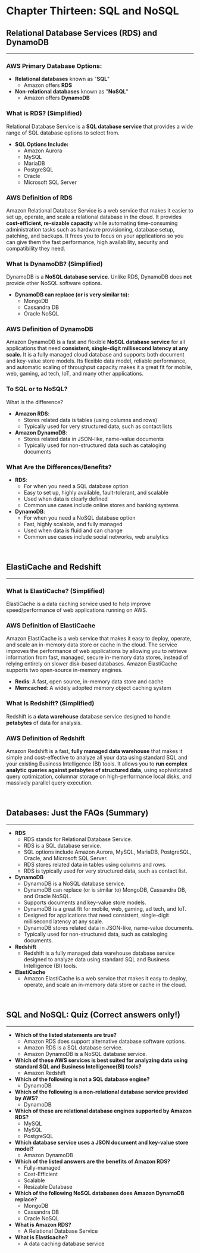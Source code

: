 # Chapter Thirteen: SQL and NoSQL

## Relational Database Services (RDS) and DynamoDB
---

### AWS Primary Database Options:

- **Relational databases** known as "**SQL**"
	- Amazon offers **RDS**
- **Non-relational databases** known as "**NoSQL**"
	- Amazon offers **DynamoDB**


### What is RDS? (Simplified)

Relational Database Service is a **SQL database service** that provides a wide range of SQL database options to select from.
- **SQL Options Include:**
	- Amazon Aurora
	- MySQL
	- MariaDB
	- PostgreSQL
	- Oracle
	- Microsoft SQL Server

### AWS Definition of RDS

Amazon Relational Database Service is a web service that makes it easier to set up, operate, and scale a relational database in the cloud. It provides **cost-efficient, re-sizable capacity** while automating time-consuming administration tasks such as hardware provisioning, database setup, patching,  and backups. It frees you to focus on your applications so you can give them the fast performance, high availability, security and compatibility they need.

### What Is DynamoDB? (Simplified)

DynamoDB is a **NoSQL database service**. Unlike RDS, DynamoDB does **not** provide other NoSQL software options.
- **DynamoDB can replace (or is very similar to):**
	- MongoDB
	- Cassandra DB
	- Oracle NoSQL


### AWS Definition of DynamoDB

Amazon DynamoDB is a fast and flexible **NoSQL database service** for all applications that need **consistent, single-digit millisecond latency at any scale.** It is a fully managed cloud database and supports both document and key-value store models. Its flexible data model, reliable performance, and automatic scaling of throughput capacity makes it a great fit for mobile,  web, gaming, ad tech, IoT, and many other applications.

### To SQL or to NoSQL?

What is the difference?

- **Amazon RDS**:
	- Stores related data is tables (using columns and rows)
	- Typically used for very structured data, such as contact lists
- **Amazon DynamoDB**:
	- Stores related data in JSON-like, name-value documents
	- Typically used for non-structured data such as cataloging documents


### What Are the Differences/Benefits?

- **RDS**:
	- For when you need a SQL database option
	- Easy to set up, highly available, fault-tolerant, and scalable
	- Used when data is clearly defined
	- Common use cases include online stores and banking systems
- **DynamoDB**:
	- For when you need a NoSQL database option
	- Fast,  highly scalable, and fully managed
	- Used when data is fluid and can change
	- Common use cases include social networks, web analytics

<br>

## ElastiCache and Redshift
---

### What Is ElastiCache? (Simplified)

ElastiCache is a data caching service used to help improve speed/performance of web applications running on AWS.


### AWS Definition of ElastiCache

Amazon ElastiCache is a web service that makes it easy to deploy, operate, and scale an in-memory data store or cache in the cloud. The service improves the performance of web applications by allowing you to retrieve information from fast, managed, secure in-memory data stores, instead of relying entirely on slower disk-based databases. Amazon ElastiCache supports two open-source in-memory engines.
- **Redis**: A fast, open source, in-memory data store and cache
- **Memcached**: A widely adopted memory object caching system

### What Is Redshift? (Simplified)

Redshift is a **data warehouse** database service designed to handle **petabytes** of data for analysis.

### AWS Definition of Redshift

Amazon Redshift is a fast, **fully managed data warehouse** that makes it simple and cost-effective to analyze all your data using standard SQL and your existing Business Intelligence (BI) tools. It allows you to **run complex analytic queries against petabytes of structured data**, using sophisticated query optimization, columnar storage on high-performance local disks, and massively parallel query execution.

<br>

## Databases: Just the FAQs (Summary)
---

- **RDS**
	- RDS stands for Relational Database Service.
	- RDS is a SQL database service.
	- SQL options include Amazon Aurora, MySQL, MariaDB, PostgreSQL, Oracle, and Microsoft SQL Server.
	- RDS stores related data in tables using columns and rows.
	- RDS is typically used for very structured data, such as contact list.
- **DynamoDB**
	- DynamoDB is a NoSQL database service.
	- DynamoDB can replace (or is similar to) MongoDB,  Cassandra DB, and Oracle NoSQL.
	- Supports documents and key-value store models.
	- DynamoDB is a great fit for mobile, web, gaming, ad tech, and IoT.
	- Designed for applications that need consistent, single-digit millisecond latency at any scale.
	- DynamoDB stores related data in JSON-like, name-value documents.
	- Typically used for non-structured data, such as cataloging documents.
- **Redshift**
	- Redshift is a fully managed data warehouse database service designed to analyze data using standard SQL and Business Intelligence (BI) tools.
- **ElastiCache**
	- Amazon ElastiCache is a web service that makes it easy to deploy, operate, and scale an in-memory data store or cache in the cloud.

<br>

## SQL and NoSQL: Quiz (Correct answers only!)
---

- **Which of the listed statements are true?**
	- Amazon RDS does support alternative database software options.
	- Amazon RDS is a SQL database service.
	- Amazon DynamoDB is a NoSQL database service.
- **Which of these AWS services is best suited for analyzing data using standard SQL and Business Intelligence(BI) tools?**
	- Amazon Redshift
- **Which of the following is not a SQL database engine?**
	- DynamoDB
- **Which of the following is a non-relational database service provided by AWS?**
	- DynamoDB
- **Which of these are relational database engines supported by Amazon RDS?**
	- MySQL
	- MySQL
	- PostgreSQL
- **Which database service uses a JSON document and key-value store model?**
	- Amazon DynamoDB
- **Which of the listed answers are the benefits of Amazon RDS?**
	- Fully-managed
	- Cost-Efficient
	- Scalable
	- Resizable Database
- **Which of the following NoSQL databases does Amazon DynamoDB replace?**
	- MongoDB
	- Cassandra DB
	- Oracle NoSQL
- **What is Amazon RDS?**
	- A Relational Database Service
- **What is Elasticache?**
	- A data caching database service